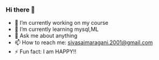 ### Hi there 👋


- 🔭 I’m currently working on my course
- 🌱 I’m currently learning mysql,ML
- 💬 Ask me about anything
- 📫 How to reach me: sivasaimaragani.2001@gmail.com
- ⚡ Fun fact: I am HAPPY!!
